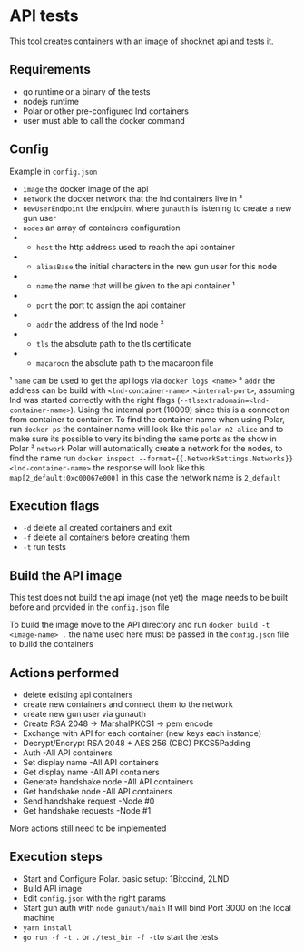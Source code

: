 # API tests

This tool creates containers with an image of shocknet api and tests it.

## Requirements
* go runtime or a binary of the tests
* nodejs runtime
* Polar or other pre-configured lnd containers
* user must able to call the docker command

## Config

Example in `config.json`
* `image` the docker image of the api
* `network` the docker network that the lnd containers live in ³
* `newUserEndpoint` the endpoint where `gunauth` is listening to create a new gun user
* `nodes` an array of containers configuration
* * `host` the http address used to reach the api container
* * `aliasBase` the initial characters in the new gun user for this node
* * `name` the name that will be given to the api container ¹ 
* * `port` the port to assign the api container
* * `addr` the address of the lnd node ²
* * `tls` the absolute path to the tls certificate 
* * `macaroon` the absolute path to the macaroon file

¹ `name` can be used to get the api logs via `docker logs <name>`
² `addr` the address can be build with `<lnd-container-name>:<internal-port>`, assuming lnd was started correctly with the right flags (`--tlsextradomain=<lnd-container-name>`). Using the internal port (10009) since this is a connection from container to container. To find the container name when using Polar, run `docker ps` the container name will look like this `polar-n2-alice` and to make sure its possible to very its binding the same ports as the show in Polar
³ `network` Polar will automatically create a network for the nodes, to find the name run `docker inspect --format={{.NetworkSettings.Networks}} <lnd-container-name>` the response will look like this `map[2_default:0xc00067e000]` in this case the network name is `2_default`

## Execution flags
* `-d` delete all created containers and exit
* `-f` delete all containers before creating them
* `-t` run tests

## Build the API image
This test does not build the api image (not yet) the image needs to be built before and provided in the `config.json` file

To build the image move to the API directory and run `docker build -t <image-name> .` the name used here must be passed in the `config.json` file to build the containers

## Actions performed

* delete existing api containers
* create new containers and connect them to the network
* create new gun user via gunauth
* Create RSA 2048 -> MarshalPKCS1 -> pem encode
* Exchange with API for each container (new keys each instance)
* Decrypt/Encrypt RSA 2048 + AES 256 (CBC) PKCS5Padding
* Auth -All API containers
* Set display name -All API containers
* Get display name -All API containers
* Generate handshake node -All API containers
* Get handshake node -All API containers
* Send handshake request -Node #0
* Get handshake requests -Node #1

More actions still need to be implemented

## Execution steps

* Start and Configure Polar. basic setup: 1Bitcoind, 2LND
* Build API image
* Edit `config.json` with the right params
* Start gun auth with `node gunauth/main` It will bind Port 3000 on the local machine
* `yarn install` 
* `go run -f -t .` or `./test_bin -f -t`to start the tests